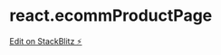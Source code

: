 # react.ecommProductPage

[Edit on StackBlitz ⚡️](https://stackblitz.com/edit/react-ecomm-product-page)